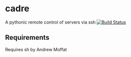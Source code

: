 cadre
=====

A pythonic remote control of servers via ssh [![Build Status](https://travis-ci.org/dwurf/cadre.png?branch=master)](https://travis-ci.org/dwurf/cadre)

Requirements
------------

Requires sh by Andrew Moffat
